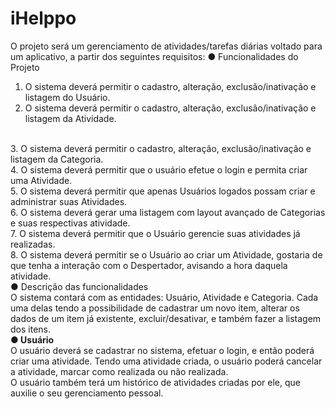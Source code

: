 # iHelppo

O projeto será um gerenciamento de atividades/tarefas diárias voltado
para um aplicativo, a partir dos seguintes requisitos:
● Funcionalidades do Projeto
1. O sistema deverá permitir o cadastro, alteração, exclusão/inativação e
listagem do Usuário.
2. O sistema deverá permitir o cadastro, alteração, exclusão/inativação e
listagem da Atividade.
<br>
3. O sistema deverá permitir o cadastro, alteração, exclusão/inativação e
listagem da Categoria.
<br>
4. O sistema deverá permitir que o usuário efetue o login e permita criar uma
Atividade.
<br>
5. O sistema deverá permitir que apenas Usuários logados possam criar e
administrar suas Atividades.
<br>
6. O sistema deverá gerar uma listagem com layout avançado de Categorias
e suas respectivas atividade.
<br>
7. O sistema deverá permitir que o Usuário gerencie suas atividades já
realizadas.
<br>
8. O sistema deverá permitir se o Usuário ao criar um Atividade, gostaria de
que tenha a interação com o Despertador, avisando a hora daquela
atividade.
<br>
● Descrição das funcionalidades
<br>
O sistema contará com as entidades: Usuário, Atividade e Categoria.
Cada uma delas tendo a possibilidade de cadastrar um novo item, alterar os dados de
um item já existente, excluir/desativar, e também fazer a listagem dos itens.
<br>
<b>● Usuário</b>
<br>
O usuário deverá se cadastrar no sistema, efetuar o login, e então poderá criar uma
atividade. Tendo uma atividade criada, o usuário poderá cancelar a atividade,
marcar como realizada ou não realizada.
<br>
O usuário também terá um histórico de atividades criadas por ele, que auxilie o
seu gerenciamento pessoal.
